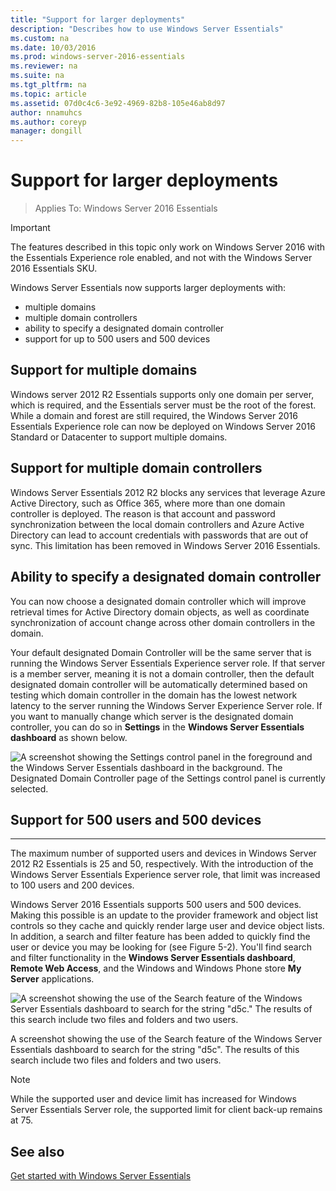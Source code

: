 ```yaml
---
title: "Support for larger deployments"
description: "Describes how to use Windows Server Essentials"
ms.custom: na
ms.date: 10/03/2016
ms.prod: windows-server-2016-essentials
ms.reviewer: na
ms.suite: na
ms.tgt_pltfrm: na
ms.topic: article
ms.assetid: 07d0c4c6-3e92-4969-82b8-105e46ab8d97
author: nnamuhcs
ms.author: coreyp
manager: dongill
---
```


# Support for larger deployments

>Applies To: Windows Server 2016 Essentials

> [!IMPORTANT]  
> The features described in this topic only work on Windows Server 2016 with the Essentials Experience role enabled, and not with the Windows Server 2016 Essentials SKU.


Windows Server Essentials now supports larger deployments with:

- multiple domains
- multiple domain controllers
- ability to specify a designated domain controller
- support for up to 500 users and 500 devices

## Support for multiple domains

Windows server 2012 R2 Essentials supports only one domain per server, which is required, and the Essentials server must be the root of the forest. While a domain and forest are still required, the Windows Server 2016 Essentials Experience role can now be deployed on Windows Server 2016 Standard or Datacenter to support multiple domains.

## Support for multiple domain controllers

 Windows Server Essentials 2012 R2 blocks any services that leverage Azure Active Directory, such as Office 365, where more than one domain controller is deployed. The reason is that account and password synchronization between the local domain controllers and Azure Active Directory can lead to account credentials with passwords that are out of sync. This limitation has been removed in Windows Server 2016 Essentials.

## Ability to specify a designated domain controller

You can now choose a designated domain controller which will improve retrieval times for Active Directory domain objects, as well as coordinate synchronization of account change across other domain controllers in the domain.

Your default designated Domain Controller will be the same server that is running the Windows Server Essentials Experience server role. If that server is a member server, meaning it is not a domain controller, then the default designated domain controller will be automatically determined based on testing which domain controller in the domain has the lowest network latency to the server running the Windows Server Experience Server role. If you want to manually change which server is the designated domain controller, you can do so in **Settings** in the **Windows Server Essentials dashboard** as shown below.

![A screenshot showing the Settings control panel in the foreground and the Windows Server Essentials dashboard in the background. The Designated Domain Controller page of the Settings control panel is currently selected.](media/larger-deployments-1.PNG)

## Support for 500 users and 500 devices
-------------------------------------

The maximum number of supported users and devices in  Windows Server 2012 R2 Essentials is 25 and 50, respectively. With the introduction of the Windows Server Essentials Experience server role, that limit was increased to 100 users and 200 devices.

Windows Server 2016 Essentials supports 500 users and 500  devices. Making this possible is an update to the provider framework and object list controls  so they cache and quickly render large user and device object lists. In addition, a search and filter feature has been added to quickly find the user or device you may be looking for (see Figure 5-2). You'll find search and filter functionality in the **Windows Server Essentials dashboard**, **Remote Web Access**, and the Windows and Windows Phone store **My Server** applications.

![A screenshot showing the use of the Search feature of the Windows Server Essentials dashboard to search for the string "d5c." The results of this search include two files and folders and two users.](media/larger-deployments-2.PNG)

A screenshot showing the use of the Search feature of the Windows Server Essentials dashboard to search for the string "d5c". The results of this search include two files and folders and two users.

> [!NOTE]  
> While the supported user and device limit has increased for Windows Server Essentials Server role, the supported limit for client back-up remains at 75.

See also
--------
[Get started with Windows Server Essentials](get-started.md)
